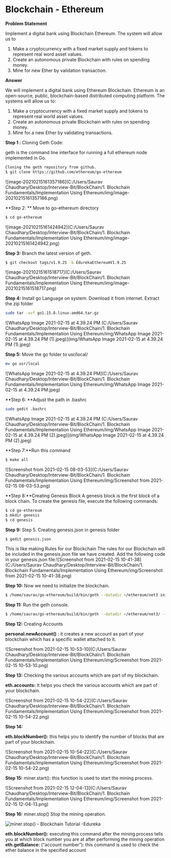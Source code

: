 # Blockchain - Ethereum

**Problem Statement**

Implement a digital bank using Blockchain Ethereum. The system will allow us to 
1. Make a cryptocurrency with a fixed market supply and tokens to represent real word asset values.
2. Create an autonomous private Blockchain with rules on spending money.
3. Mine for new Ether by validation transaction.

**Answer**

We will implement a digital bank using Ethereum Blockchain. Ethereum is an open-source, public, blockchain-based distributed computing platform. The systems will allow us to:

1. Make a cryptocurrency with a fixed market supply and tokens to represent real world asset values.
2. Create an autonomous private Blockchain with rules on spending money.
3. Mine for a new Ether by validating transactions.

**Step 1 :** Cloning Geth Code:

geth is the command line interface for running a full ethereum node implemented in Go.

```bash
Cloning the geth repository from github.
$ git clone https://github.com/ethereum/go-ethereum
```

![image-20210215161357186](C:/Users/Saurav Chaudhary/Desktop/Interview-Bit/BlockChain/1. Blockchain Fundamentals/Implementation Using Ethereum/img/image-20210215161357186.png)

**Step 2: ** Move to go-ethereum directory

```bash
$ cd go-ethereum
```

![image-20210215161424942](C:/Users/Saurav Chaudhary/Desktop/Interview-Bit/BlockChain/1. Blockchain Fundamentals/Implementation Using Ethereum/img/image-20210215161424942.png)

**Step 3:** Branch the latest version of geth.

```bash
$ git checkout tags/v1.9.25 -b EdurekaEthereumV1.9.25
```

![image-20210215161518717](C:/Users/Saurav Chaudhary/Desktop/Interview-Bit/BlockChain/1. Blockchain Fundamentals/Implementation Using Ethereum/img/image-20210215161518717.png)

**Step 4:** Install go Language on system. Download it from internet. Extract the zip folder

```bash
sudo tar -xvf go1.15.8.linux-amd64.tar.gz
```

![WhatsApp Image 2021-02-15 at 4.39.24 PM (C:/Users/Saurav Chaudhary/Desktop/Interview-Bit/BlockChain/1. Blockchain Fundamentals/Implementation Using Ethereum/img/WhatsApp Image 2021-02-15 at 4.39.24 PM (1).jpeg)](img/WhatsApp Image 2021-02-15 at 4.39.24 PM (1).jpeg)

**Step 5:** Move the go folder to usr/local/

```bash
mv go usr/local
```

![WhatsApp Image 2021-02-15 at 4.39.24 PM](C:/Users/Saurav Chaudhary/Desktop/Interview-Bit/BlockChain/1. Blockchain Fundamentals/Implementation Using Ethereum/img/WhatsApp Image 2021-02-15 at 4.39.24 PM.jpeg)

**Step 6: **Adjust the path in .bashrc

```bash
sudo gedit .bashrc
```

![WhatsApp Image 2021-02-15 at 4.39.24 PM (C:/Users/Saurav Chaudhary/Desktop/Interview-Bit/BlockChain/1. Blockchain Fundamentals/Implementation Using Ethereum/img/WhatsApp Image 2021-02-15 at 4.39.24 PM (2).jpeg)](img/WhatsApp Image 2021-02-15 at 4.39.24 PM (2).jpeg)

**Step 7:**Run this command

```bash
$ make all
```

![Screenshot from 2021-02-15 08-03-53](C:/Users/Saurav Chaudhary/Desktop/Interview-Bit/BlockChain/1. Blockchain Fundamentals/Implementation Using Ethereum/img/Screenshot from 2021-02-15 08-03-53.png)

**Step 8:**Creating Genesis Block
A genesis block is the first block of a block chain.
To create the genesis file, execute the following commands:

```bash
$ cd go-ethereum
$ mkdir genesis
$ cd genesis
```

**Step 9:** Step 5. Creating genesis.json in genesis folder

```bash
$ gedit genesis.json
```

This is like making Rules for our Blockchain
The rules for our Blockchain will be included in the genesis.json file we have created. Add the following code in your genesis.json file:![Screenshot from 2021-02-15 10-41-38](C:/Users/Saurav Chaudhary/Desktop/Interview-Bit/BlockChain/1. Blockchain Fundamentals/Implementation Using Ethereum/img/Screenshot from 2021-02-15 10-41-38.png)

**Step 10:** Now we need to initialize the blockchain.

```bash
$ /home/saurav/go-ethereum/build/bin/geth --datadir ~/ethereum/net3 init genesis/genesis3.json
```

**Step 11:** Run the geth console. 

```bash
$ /home/saurav/go-ethereum/build/bin/geth --datadir ~/ethereum/net3/ --networkid 3 console
```

**Step 12:** Creating Accounts

**personal.newAccount()** : it creates a new account as part of your blockchain which has a specific wallet attached to it.

![Screenshot from 2021-02-15 10-53-10](C:/Users/Saurav Chaudhary/Desktop/Interview-Bit/BlockChain/1. Blockchain Fundamentals/Implementation Using Ethereum/img/Screenshot from 2021-02-15 10-53-10.png)

**Step 13:** Checking the various accounts which are part of my blockchain.

**eth.accounts:** It helps you check the various accounts which are part of your blockchain.

![Screenshot from 2021-02-15 10-54-22](C:/Users/Saurav Chaudhary/Desktop/Interview-Bit/BlockChain/1. Blockchain Fundamentals/Implementation Using Ethereum/img/Screenshot from 2021-02-15 10-54-22.png)

**Step 14:** 

**eth.blockNumber():** this helps you to identify the number of blocks that are part of your blockchain.

![Screenshot from 2021-02-15 10-54-22](C:/Users/Saurav Chaudhary/Desktop/Interview-Bit/BlockChain/1. Blockchain Fundamentals/Implementation Using Ethereum/img/Screenshot from 2021-02-15 10-54-22.png)

**Step 15:** miner.start(): this function is used to start the mining process.

![Screenshot from 2021-02-15 12-04-13](C:/Users/Saurav Chaudhary/Desktop/Interview-Bit/BlockChain/1. Blockchain Fundamentals/Implementation Using Ethereum/img/Screenshot from 2021-02-15 12-04-13.png)

**Step 16:** miner.stop() Stop the mining operation.

![miner.stop() - Blockchain Tutorial -Edureka](https://d1jnx9ba8s6j9r.cloudfront.net/blog/wp-content/uploads/2017/08/miner.stop_.jpg)

**eth.blockNumber():** executing this command after the mining process tells you at which block number you are at after performing the mining operation
**eth.getBalance:** (“account number”): this command is used to check the ether balance in the specified account